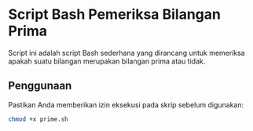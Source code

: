 # Script Bash Pemeriksa Bilangan Prima

Script ini adalah script Bash sederhana yang dirancang untuk memeriksa apakah suatu bilangan merupakan bilangan prima atau tidak.

## Penggunaan

Pastikan Anda memberikan izin eksekusi pada skrip sebelum digunakan:

```bash
chmod +x prime.sh
